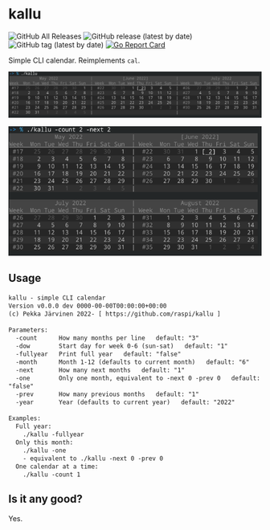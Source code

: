 # kallu

![GitHub All Releases](https://img.shields.io/github/downloads/raspi/kallu/total?style=for-the-badge)
![GitHub release (latest by date)](https://img.shields.io/github/v/release/raspi/kallu?style=for-the-badge)
![GitHub tag (latest by date)](https://img.shields.io/github/v/tag/raspi/kallu?style=for-the-badge)
[![Go Report Card](https://goreportcard.com/badge/github.com/raspi/kallu)](https://goreportcard.com/report/github.com/raspi/kallu)


Simple CLI calendar. Reimplements `cal`.

![Screenshot](https://github.com/raspi/kallu/blob/main/_assets/kallu_default.png)

![Screenshot](https://github.com/raspi/kallu/blob/main/_assets/kallu_count_next.png)

## Usage

```text
kallu - simple CLI calendar
Version v0.0.0 dev 0000-00-00T00:00:00+00:00
(c) Pekka Järvinen 2022- [ https://github.com/raspi/kallu ]

Parameters:
  -count      How many months per line   default: "3"
  -dow        Start day for week 0-6 (sun-sat)   default: "1"
  -fullyear   Print full year   default: "false"
  -month      Month 1-12 (defaults to current month)   default: "6"
  -next       How many next months   default: "1"
  -one        Only one month, equivalent to -next 0 -prev 0   default: "false"
  -prev       How many previous months   default: "1"
  -year       Year (defaults to current year)   default: "2022"

Examples:
  Full year:
    ./kallu -fullyear
  Only this month:
    ./kallu -one
    - equivalent to ./kallu -next 0 -prev 0
  One calendar at a time:
    ./kallu -count 1
```

## Is it any good?

Yes.

